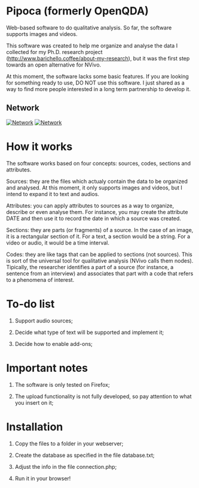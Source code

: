 # Pipoca (formerly OpenQDA)

Web-based software to do qualitative analysis. So far, the software supports images and videos.

This software was created to help me organize and analyse the data I collected for my Ph.D. research project (http://www.barichello.coffee/about-my-research), but it was the first step towards an open alternative for NVivo.

At this moment, the software lacks some basic features. If you are looking for something ready to use, DO NOT use this software. I just shared as a way to find more people interested in a long term partnership to develop it.

## Network

[![Network](https://img.shields.io/badge/QDA%20networked%20with-GIAnT-blue.svg)](https://github.com/DanielPollithy/GIAnT) [![Network](https://img.shields.io/badge/QDA%20networked%20with-BarraQDA-blue.svg)](https://github.com/BarraQDA/nvivotools)

# How it works

The software works based on four concepts: sources, codes, sections and attributes.

Sources: they are the files which actualy contain the data to be organized and analysed. At this moment, it only supports images and videos, but I intend to expand it to text and audios.

Attributes: you can apply attributes to sources as a way to organize, describe or even analyse them. For instance, you may create the attribute DATE and then use it to record the date in which a source was created.

Sections: they are parts (or fragments) of a source. In the case of an image, it is a rectangular section of it. For a text, a section would be a string. For a video or audio, it would be a time interval.

Codes: they are like tags that can be applied to sections (not sources). This is sort of the universal tool for qualitative analysis (NVivo calls them nodes). Tipically, the researcher identifies a part of a source (for instance, a sentence from an interview) and associates that part with a code that refers to a phenomena of interest.

# To-do list

1) Support audio sources;

2) Decide what type of text will be supported and implement it;

3) Decide how to enable add-ons;

# Important notes

1) The software is only tested on Firefox;

2) The upload functionality is not fully developed, so pay attention to what you insert on it;

# Installation

1) Copy the files to a folder in your webserver;

2) Create the database as specified in the file database.txt;

3) Adjust the info in the file connection.php;

4) Run it in your browser!
